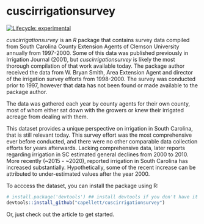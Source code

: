 
<!-- README.md is generated from README.Rmd. Please edit that file -->

# cuscirrigationsurvey

<!-- badges: start -->

[![Lifecycle:
experimental](https://img.shields.io/badge/lifecycle-experimental-orange.svg)](https://lifecycle.r-lib.org/articles/stages.html#experimental)
<!-- badges: end -->

*cuscirrigationsurvey* is an *R* package that contains survey data
compiled from South Carolina County Extension Agents of Clemson
University annually from 1997-2000. Some of this data was published
previously in Irrigation Journal (2001), but *cuscirrigationsurvey* is
likely the most thorough compilation of that work available today. The
package author received the data from W. Bryan Smith, Area Extension
Agent and director of the irrigation survey efforts from 1998-2000. The
survey was conducted prior to 1997, however that data has not been found
or made available to the package author.

The data was gathered each year by county agents for their own county,
most of whom either sat down with the growers or knew their irrigated
acreage from dealing with them.

This dataset provides a unique perspective on irrigation in South
Carolina, that is still relevant today. This survey effort was the most
comprehensive ever before conducted, and there were no other comparable
data collection efforts for years afterwards. Lacking comprehensive
data, later reports regarding irrigation in SC estimated general
declines from 2000 to 2010. More recently (~2015 - ~2020), reported
irrigation in South Carolina has increased substantially.
Hypothetically, some of the recent increase can be attributed to
under-estimated values after the year 2000.

To acccess the dataset, you can install the package using R:

``` r
# install.package('devtools') ## install devtools if you don't have it already.
devtools::install_github("capellett/cuscirrigationsurvey")
```

Or, just check out the article to get started.
